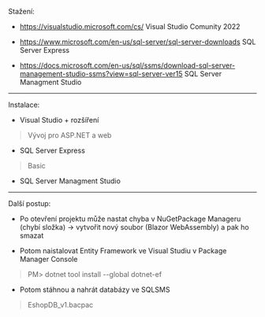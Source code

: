 Stažení:

+ https://visualstudio.microsoft.com/cs/
Visual Studio Comunity 2022

+ https://www.microsoft.com/en-us/sql-server/sql-server-downloads
SQL Server Express

+ https://docs.microsoft.com/en-us/sql/ssms/download-sql-server-management-studio-ssms?view=sql-server-ver15
SQL Server Managment Studio

_____________

Instalace:

+ Visual Studio + rozšíření
> Vývoj pro ASP.NET a web

+ SQL Server Express
> Basic

+ SQL Server Managment Studio

_____________

Další postup:

+ Po otevření projektu může nastat chyba v NuGetPackage Manageru (chybí složka)
&rarr; vytvořit nový soubor (Blazor WebAssembly) a pak ho smazat

+ Potom naistalovat Entity Framework ve Visual Studiu v Package Manager Console
> PM\> dotnet tool install \-\-global dotnet\-ef

+ Potom stáhnou a nahrát databázy ve SQLSMS
> EshopDB_v1.bacpac
